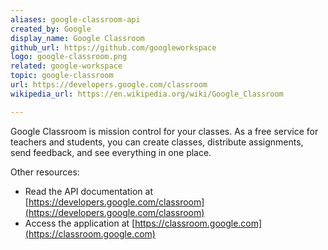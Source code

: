 ```yaml
---
aliases: google-classroom-api
created_by: Google
display_name: Google Classroom
github_url: https://github.com/googleworkspace
logo: google-classroom.png
related: google-workspace
topic: google-classroom
url: https://developers.google.com/classroom
wikipedia_url: https://en.wikipedia.org/wiki/Google_Classroom

---
```

Google Classroom is mission control for your classes. As a free service for teachers and students, you can create classes, distribute assignments, send feedback, and see everything in one place.

Other resources:

- Read the API documentation at [https://developers.google.com/classroom](https://developers.google.com/classroom)
- Access the application at [https://classroom.google.com](https://classroom.google.com)
